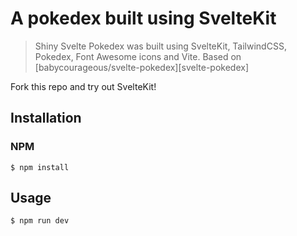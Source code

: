 # A pokedex built using SvelteKit

> Shiny Svelte Pokedex was built using SvelteKit, TailwindCSS, Pokedex, Font Awesome icons and Vite. Based on [babycourageous/svelte-pokedex][svelte-pokedex]

Fork this repo and try out SvelteKit!

## Installation
### NPM
```
$ npm install
```

## Usage
```
$ npm run dev
```


